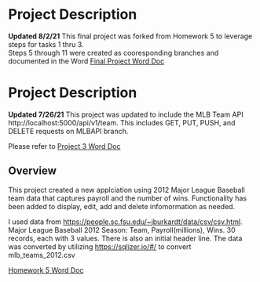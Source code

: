 # Project Description 
<b>Updated 8/2/21</b>
This final project was forked from Homework 5 to leverage steps for tasks 1 thru 3.  
Steps 5 through 11 were created as cooresponding branches and documented in the Word 
 <a href="JRC98 IS601 Final Project 080221.docx">Final Project Word Doc</a>

# Project Description 
<b>Updated 7/26/21</b>
This project was updated to include the MLB Team API http://localhost:5000/api/v1/team.  This includes GET, PUT, PUSH, and DELETE requests on MLBAPI branch.  

Please refer to <a href="https://github.com/jrc98-njit/Final-Project/blob/master/JRC98 IS601 Project3 073021.docx">Project 3 Word Doc</a>
 

##  Overview

This project created a new applciation using 2012 Major League Baseball team data that captures payroll and the number of wins.  Functionality has been added to display, edit, add and delete infomormation as needed. 

I used data from https://people.sc.fsu.edu/~jburkardt/data/csv/csv.html. Major League Baseball 2012 Season: Team, Payroll(millions), Wins. 30 records, each with 3 values. There is also an initial header line. The data was converted by utilizing https://sqlizer.io/#/ to convert mlb_teams_2012.csv

<a href="https://github.com/jrc98-njit/Homework5/blob/master/JRC98%20IS601%20HW5%20072321.docx">Homework 5 Word Doc</a>
